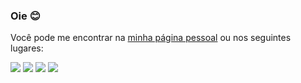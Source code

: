 ### Oie 😊

Você pode me encontrar na [minha página pessoal](https://www.juunegreiros.me) ou nos seguintes lugares:

<div>
<a href="https://twitter.com/juunegreiros" target="_blank"><img src="https://img.shields.io/badge/-Twitter-blue?style=for-the-badge&logo=twitter&logoColor=white" target="_blank"></a>
<a href="https://steamcommunity.com/id/msamagi" target="_blank"><img src="https://img.shields.io/badge/-Steam-black?style=for-the-badge&logo=steam&logoColor=white" target="_blank"></a>
<a href="https://www.instagram.com/juu_negreiros/" target="_blank"><img src="https://img.shields.io/badge/-Instagram-%23E4405F?style=for-the-badge&logo=instagram&logoColor=white" target="_blank"></a>
<a href="https://www.linkedin.com/in/juliananegreiros/" target="_blank"><img src="https://img.shields.io/badge/-LinkedIn-%230077B5?style=for-the-badge&logo=linkedin&logoColor=white" target="_blank"></a>   
</div>
